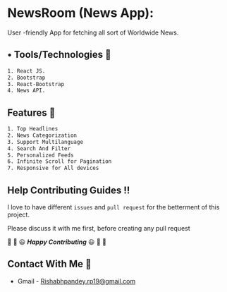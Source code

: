 # NewsRoom (News App):
User -friendly App for fetching all sort of Worldwide News.

## •	Tools/Technologies :scroll:
```sh
1. React JS.
2. Bootstrap
3. React-Bootstrap
4. News API.
```
## Features :scroll:
```sh
1. Top Headlines 
2. News Categorization 
3. Support Multilanguage 
4. Search And Filter 
5. Personalized Feeds 
6. Infinite Scroll for Pagination 
7. Responsive for All devices
```

## Help Contributing Guides :bangbang:

I love to have different `issues` and `pull request` for the betterment of this project.

Please discuss it with me first, before creating any pull request

:tada: :confetti_ball: :smiley: _**Happy Contributing**_ :smiley: :confetti_ball: :tada:


## Contact With Me :busts_in_silhouette:

- Gmail - Rishabhpandey.rp19@gmail.com


